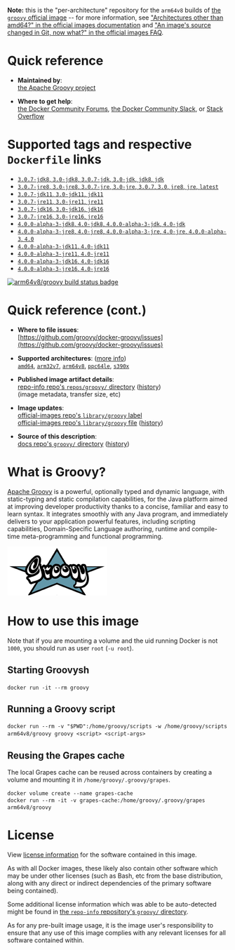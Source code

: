 <!--

********************************************************************************

WARNING:

    DO NOT EDIT "groovy/README.md"

    IT IS AUTO-GENERATED

    (from the other files in "groovy/" combined with a set of templates)

********************************************************************************

-->

**Note:** this is the "per-architecture" repository for the `arm64v8` builds of [the `groovy` official image](https://hub.docker.com/_/groovy) -- for more information, see ["Architectures other than amd64?" in the official images documentation](https://github.com/docker-library/official-images#architectures-other-than-amd64) and ["An image's source changed in Git, now what?" in the official images FAQ](https://github.com/docker-library/faq#an-images-source-changed-in-git-now-what).

# Quick reference

-	**Maintained by**:  
	[the Apache Groovy project](https://github.com/groovy/docker-groovy)

-	**Where to get help**:  
	[the Docker Community Forums](https://forums.docker.com/), [the Docker Community Slack](https://dockr.ly/slack), or [Stack Overflow](https://stackoverflow.com/search?tab=newest&q=docker)

# Supported tags and respective `Dockerfile` links

-	[`3.0.7-jdk8`, `3.0-jdk8`, `3.0.7-jdk`, `3.0-jdk`, `jdk8`, `jdk`](https://github.com/groovy/docker-groovy/blob/caa7c76935849a72b6ee1d6a2af0d9271a39fb26/jdk8/Dockerfile)
-	[`3.0.7-jre8`, `3.0-jre8`, `3.0.7-jre`, `3.0-jre`, `3.0.7`, `3.0`, `jre8`, `jre`, `latest`](https://github.com/groovy/docker-groovy/blob/caa7c76935849a72b6ee1d6a2af0d9271a39fb26/jre8/Dockerfile)
-	[`3.0.7-jdk11`, `3.0-jdk11`, `jdk11`](https://github.com/groovy/docker-groovy/blob/caa7c76935849a72b6ee1d6a2af0d9271a39fb26/jdk11/Dockerfile)
-	[`3.0.7-jre11`, `3.0-jre11`, `jre11`](https://github.com/groovy/docker-groovy/blob/caa7c76935849a72b6ee1d6a2af0d9271a39fb26/jre11/Dockerfile)
-	[`3.0.7-jdk16`, `3.0-jdk16`, `jdk16`](https://github.com/groovy/docker-groovy/blob/caa7c76935849a72b6ee1d6a2af0d9271a39fb26/jdk16/Dockerfile)
-	[`3.0.7-jre16`, `3.0-jre16`, `jre16`](https://github.com/groovy/docker-groovy/blob/caa7c76935849a72b6ee1d6a2af0d9271a39fb26/jre16/Dockerfile)
-	[`4.0.0-alpha-3-jdk8`, `4.0-jdk8`, `4.0.0-alpha-3-jdk`, `4.0-jdk`](https://github.com/groovy/docker-groovy/blob/e0ec92faab8f1b855bc76f82f1ef73f270e155be/jdk8/Dockerfile)
-	[`4.0.0-alpha-3-jre8`, `4.0-jre8`, `4.0.0-alpha-3-jre`, `4.0-jre`, `4.0.0-alpha-3`, `4.0`](https://github.com/groovy/docker-groovy/blob/e0ec92faab8f1b855bc76f82f1ef73f270e155be/jre8/Dockerfile)
-	[`4.0.0-alpha-3-jdk11`, `4.0-jdk11`](https://github.com/groovy/docker-groovy/blob/e0ec92faab8f1b855bc76f82f1ef73f270e155be/jdk11/Dockerfile)
-	[`4.0.0-alpha-3-jre11`, `4.0-jre11`](https://github.com/groovy/docker-groovy/blob/e0ec92faab8f1b855bc76f82f1ef73f270e155be/jre11/Dockerfile)
-	[`4.0.0-alpha-3-jdk16`, `4.0-jdk16`](https://github.com/groovy/docker-groovy/blob/e0ec92faab8f1b855bc76f82f1ef73f270e155be/jdk16/Dockerfile)
-	[`4.0.0-alpha-3-jre16`, `4.0-jre16`](https://github.com/groovy/docker-groovy/blob/e0ec92faab8f1b855bc76f82f1ef73f270e155be/jre16/Dockerfile)

[![arm64v8/groovy build status badge](https://img.shields.io/jenkins/s/https/doi-janky.infosiftr.net/job/multiarch/job/arm64v8/job/groovy.svg?label=arm64v8/groovy%20%20build%20job)](https://doi-janky.infosiftr.net/job/multiarch/job/arm64v8/job/groovy/)

# Quick reference (cont.)

-	**Where to file issues**:  
	[https://github.com/groovy/docker-groovy/issues](https://github.com/groovy/docker-groovy/issues)

-	**Supported architectures**: ([more info](https://github.com/docker-library/official-images#architectures-other-than-amd64))  
	[`amd64`](https://hub.docker.com/r/amd64/groovy/), [`arm32v7`](https://hub.docker.com/r/arm32v7/groovy/), [`arm64v8`](https://hub.docker.com/r/arm64v8/groovy/), [`ppc64le`](https://hub.docker.com/r/ppc64le/groovy/), [`s390x`](https://hub.docker.com/r/s390x/groovy/)

-	**Published image artifact details**:  
	[repo-info repo's `repos/groovy/` directory](https://github.com/docker-library/repo-info/blob/master/repos/groovy) ([history](https://github.com/docker-library/repo-info/commits/master/repos/groovy))  
	(image metadata, transfer size, etc)

-	**Image updates**:  
	[official-images repo's `library/groovy` label](https://github.com/docker-library/official-images/issues?q=label%3Alibrary%2Fgroovy)  
	[official-images repo's `library/groovy` file](https://github.com/docker-library/official-images/blob/master/library/groovy) ([history](https://github.com/docker-library/official-images/commits/master/library/groovy))

-	**Source of this description**:  
	[docs repo's `groovy/` directory](https://github.com/docker-library/docs/tree/master/groovy) ([history](https://github.com/docker-library/docs/commits/master/groovy))

# What is Groovy?

[Apache Groovy](http://groovy-lang.org/) is a powerful, optionally typed and dynamic language, with static-typing and static compilation capabilities, for the Java platform aimed at improving developer productivity thanks to a concise, familiar and easy to learn syntax. It integrates smoothly with any Java program, and immediately delivers to your application powerful features, including scripting capabilities, Domain-Specific Language authoring, runtime and compile-time meta-programming and functional programming.

![logo](https://raw.githubusercontent.com/docker-library/docs/bb5fc730ed18c45d86425f9fa4265d50cb795ec8/groovy/logo.png)

# How to use this image

Note that if you are mounting a volume and the uid running Docker is not `1000`, you should run as user `root` (`-u root`).

## Starting Groovysh

`docker run -it --rm groovy`

## Running a Groovy script

`docker run --rm -v "$PWD":/home/groovy/scripts -w /home/groovy/scripts arm64v8/groovy groovy <script> <script-args>`

## Reusing the Grapes cache

The local Grapes cache can be reused across containers by creating a volume and mounting it in `/home/groovy/.groovy/grapes`.

```console
docker volume create --name grapes-cache
docker run --rm -it -v grapes-cache:/home/groovy/.groovy/grapes arm64v8/groovy
```

# License

View [license information](http://www.apache.org/licenses/LICENSE-2.0.html) for the software contained in this image.

As with all Docker images, these likely also contain other software which may be under other licenses (such as Bash, etc from the base distribution, along with any direct or indirect dependencies of the primary software being contained).

Some additional license information which was able to be auto-detected might be found in [the `repo-info` repository's `groovy/` directory](https://github.com/docker-library/repo-info/tree/master/repos/groovy).

As for any pre-built image usage, it is the image user's responsibility to ensure that any use of this image complies with any relevant licenses for all software contained within.
